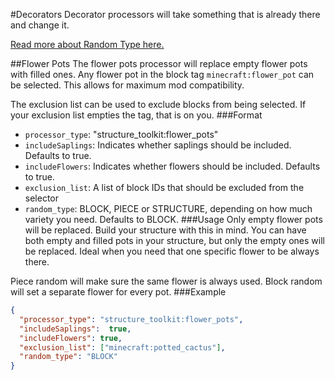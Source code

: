 #Decorators
Decorator processors will take something that is already there and change it. 

[Read more about Random Type here.](doc/random_type.md)

##Flower Pots
The flower pots processor will replace empty flower pots with filled ones. Any flower pot in the block tag `minecraft:flower_pot` can be selected. This allows for maximum mod compatibility.

The exclusion list can be used to exclude blocks from being selected. If your exclusion list empties the tag, that is on you.
###Format
* `processor_type`: "structure_toolkit:flower_pots"
* `includeSaplings`: Indicates whether saplings should be included. Defaults to true.
* `includeFlowers`: Indicates whether flowers should be included. Defaults to true.
* `exclusion_list`: A list of block IDs that should be excluded from the selector
* `random_type`: BLOCK, PIECE or STRUCTURE, depending on how much variety you need. Defaults to BLOCK.
###Usage
Only empty flower pots will be replaced. Build your structure with this in mind. You can have both empty and filled pots in your structure, but only the empty ones will be replaced. Ideal when you need that one specific flower to be always there.

Piece random will make sure the same flower is always used. Block random will set a separate flower for every pot.
###Example
```json
{
  "processor_type": "structure_toolkit:flower_pots",
  "includeSaplings":  true,
  "includeFlowers": true,
  "exclusion_list": ["minecraft:potted_cactus"],
  "random_type": "BLOCK"
}
```